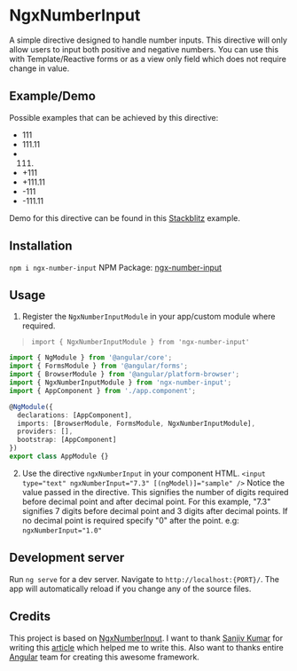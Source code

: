 # NgxNumberInput

A simple directive designed to handle number inputs. This directive will only allow users to input both positive and negative numbers. You can use this with Template/Reactive forms or as a view only field which does not require change in value.

## Example/Demo

Possible examples that can be achieved by this directive:
* 111
* 111.11
* 111.
* +111
* +111.11
* -111
* -111.11

Demo for this directive can be found in this [Stackblitz](https://stackblitz.com/edit/ngx-number-input-example?file=src/app/app.component.ts) example.

## Installation
`npm i ngx-number-input`
NPM Package: [ngx-number-input](https://www.npmjs.com/package/ngx-number-input)

## Usage
1. Register the `NgxNumberInputModule` in your app/custom module where required.
 > `import { NgxNumberInputModule } from 'ngx-number-input'`
 ```typescript
 import { NgModule } from '@angular/core';
 import { FormsModule } from '@angular/forms';
 import { BrowserModule } from '@angular/platform-browser';
 import { NgxNumberInputModule } from 'ngx-number-input';
 import { AppComponent } from './app.component';

 @NgModule({
   declarations: [AppComponent],
   imports: [BrowserModule, FormsModule, NgxNumberInputModule],
   providers: [],
   bootstrap: [AppComponent]
 })
 export class AppModule {}
 ```

2. Use the directive `ngxNumberInput` in your component HTML.
 ```<input type="text" ngxNumberInput="7.3" [(ngModel)]="sample" />```
 Notice the value passed in the directive. This signifies the number of digits required before decimal point and after decimal point.
 For this example, "7.3" signifies 7 digits before decimal point and 3 digits after decimal points.
 If no decimal point is required specify "0" after the point. e.g: `ngxNumberInput="1.0"`

## Development server

Run `ng serve` for a dev server. Navigate to `http://localhost:{PORT}/`. The app will automatically reload if you change any of the source files.

<!-- ## Running unit tests

Run `ng test` to execute the unit tests via [Karma](https://karma-runner.github.io).

## Running end-to-end tests

Run `ng e2e` to execute the end-to-end tests via a platform of your choice. To use this command, you need to first add a package that implements end-to-end testing capabilities. -->
## Credits
This project is based on [NgxNumberInput](https://github.com/barefacedbear/NgxNumberInput). I want to thank [Sanjiv Kumar](https://indepth.dev/authors/1053/sanjiv) for writing this [article](https://indepth.dev/posts/1238/complete-beginner-guide-to-publishing-an-angular-library-to-npm) which helped me to write this. Also want to thanks entire [Angular](https://angular.io) team for creating this awesome framework.

